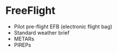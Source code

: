# FreeFlight 
- Pilot pre-flight EFB (electronic flight bag)
- Standard weather brief
- METARs
- PIREPs
